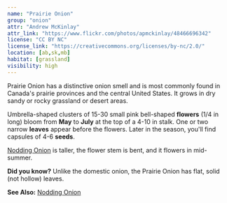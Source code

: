 ```yaml
---
name: "Prairie Onion"
group: "onion"
attr: "Andrew McKinlay"
attr_link: "https://www.flickr.com/photos/apmckinlay/48466696342"
license: "CC BY NC"
license_link: "https://creativecommons.org/licenses/by-nc/2.0/"
location: [ab,sk,mb]
habitat: [grassland]
visibility: high
---
```

Prairie Onion has a distinctive onion smell and  is most commonly found in Canada's prairie provinces and the central United States. It grows in dry sandy or rocky grassland or desert areas.

Umbrella-shaped clusters of 15-30 small pink bell-shaped **flowers** (1/4 in long) bloom from **May** to **July** at the top of a 4-10 in stalk. One or two narrow **leaves** appear before the flowers. Later in the season, you'll find capsules of 4-6 **seeds**.

[Nodding Onion](/plants/nodonion) is taller, the flower stem is bent, and it flowers in mid-summer.

**Did you know?** Unlike the domestic onion, the Prairie Onion has flat, solid (not hollow) leaves.

<!-- generated, do not edit -->
**See Also:**
[Nodding Onion](/plants/nodonion)
